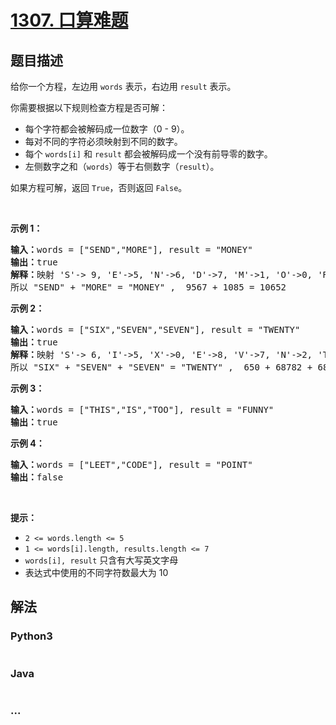 # [1307. 口算难题](https://leetcode-cn.com/problems/verbal-arithmetic-puzzle)

## 题目描述
<!-- 这里写题目描述 -->
<p>给你一个方程，左边用&nbsp;<code>words</code>&nbsp;表示，右边用&nbsp;<code>result</code> 表示。</p>

<p>你需要根据以下规则检查方程是否可解：</p>

<ul>
	<li>每个字符都会被解码成一位数字（0 - 9）。</li>
	<li>每对不同的字符必须映射到不同的数字。</li>
	<li>每个 <code>words[i]</code> 和 <code>result</code>&nbsp;都会被解码成一个没有前导零的数字。</li>
	<li>左侧数字之和（<code>words</code>）等于右侧数字（<code>result</code>）。&nbsp;</li>
</ul>

<p>如果方程可解，返回&nbsp;<code>True</code>，否则返回&nbsp;<code>False</code>。</p>

<p>&nbsp;</p>

<p><strong>示例 1：</strong></p>

<pre><strong>输入：</strong>words = [&quot;SEND&quot;,&quot;MORE&quot;], result = &quot;MONEY&quot;
<strong>输出：</strong>true
<strong>解释：</strong>映射 &#39;S&#39;-&gt; 9, &#39;E&#39;-&gt;5, &#39;N&#39;-&gt;6, &#39;D&#39;-&gt;7, &#39;M&#39;-&gt;1, &#39;O&#39;-&gt;0, &#39;R&#39;-&gt;8, &#39;Y&#39;-&gt;&#39;2&#39;
所以 &quot;SEND&quot; + &quot;MORE&quot; = &quot;MONEY&quot; ,  9567 + 1085 = 10652</pre>

<p><strong>示例 2：</strong></p>

<pre><strong>输入：</strong>words = [&quot;SIX&quot;,&quot;SEVEN&quot;,&quot;SEVEN&quot;], result = &quot;TWENTY&quot;
<strong>输出：</strong>true
<strong>解释：</strong>映射 &#39;S&#39;-&gt; 6, &#39;I&#39;-&gt;5, &#39;X&#39;-&gt;0, &#39;E&#39;-&gt;8, &#39;V&#39;-&gt;7, &#39;N&#39;-&gt;2, &#39;T&#39;-&gt;1, &#39;W&#39;-&gt;&#39;3&#39;, &#39;Y&#39;-&gt;4
所以 &quot;SIX&quot; + &quot;SEVEN&quot; + &quot;SEVEN&quot; = &quot;TWENTY&quot; ,  650 + 68782 + 68782 = 138214</pre>

<p><strong>示例 3：</strong></p>

<pre><strong>输入：</strong>words = [&quot;THIS&quot;,&quot;IS&quot;,&quot;TOO&quot;], result = &quot;FUNNY&quot;
<strong>输出：</strong>true
</pre>

<p><strong>示例 4：</strong></p>

<pre><strong>输入：</strong>words = [&quot;LEET&quot;,&quot;CODE&quot;], result = &quot;POINT&quot;
<strong>输出：</strong>false
</pre>

<p>&nbsp;</p>

<p><strong>提示：</strong></p>

<ul>
	<li><code>2 &lt;= words.length &lt;= 5</code></li>
	<li><code>1 &lt;= words[i].length,&nbsp;results.length&nbsp;&lt;= 7</code></li>
	<li><code>words[i], result</code>&nbsp;只含有大写英文字母</li>
	<li>表达式中使用的不同字符数最大为&nbsp;10</li>
</ul>



## 解法
<!-- 这里可写通用的实现逻辑 -->


<!-- tabs:start -->

### **Python3**
<!-- 这里可写当前语言的特殊实现逻辑 -->

```python

```

### **Java**
<!-- 这里可写当前语言的特殊实现逻辑 -->

```java

```

### **...**
```

```

<!-- tabs:end -->